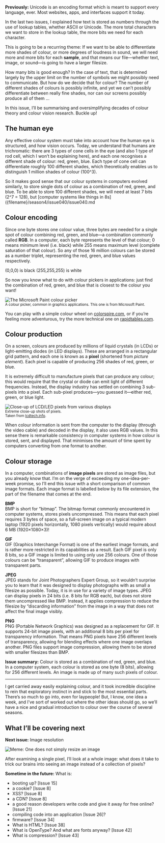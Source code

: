 **Previously:** Unicode is an encoding format which is meant to support every language, ever. Most websites, apps, and interfaces support it today.

In the last two issues, I explained how text is stored as numbers through the use of lookup tables, whether ASCII or Unicode. The more total characters we want to store in the lookup table, the more bits we need for each character.

This is going to be a recurring theme: If we want to be able to differentiate more shades of colour, or more degrees of loudness in sound, we will need more and more bits for each **sample**, and that means our file—whether text, image, or sound—is going to have a larger filesize.

How many bits is good enough? In the case of text, that is determined largely by the upper limit on the number of symbols we might possibly need to communicate. But how do we decide that for colour? The number of different shades of colours is possibly infinite, and yet we can’t possibly differentiate between really fine shades, nor can our screens possibly produce all of them …

In this issue, I’ll be summarising and oversimplifying decades of colour theory and colour vision research. Buckle up!

## The human eye

Any effective colour system must take into account how the human eye is structured, and how vision occurs. Today, we understand that humans are trichromatic: there are 3 types of cone cells in the eye (and also 1 type of rod cell, which I won’t be explaining here), and each one recognises a different shade of colour: red, green, blue. Each type of cone cell can differentiate roughly 100 different shades, which theoretically enables us to distinguish 1 million shades of colour (100^3).

So it makes good sense that our colour systems in computers evolved similarly, to store single dots of colour as a combination of red, green, and blue. To be able to store 100 different shades, we will need at least 7 bits (2^7 = 128), but [computer systems like things in 8s]({filename}/season4/issue040/issue040.md

## Colour encoding

Since one byte stores one colour value, three bytes are needed for a single spot of colour combining red, green, and blue—a combination commonly called **RGB**. In a computer, each byte represents the level of that colour; 0 means minimum level (i.e. black) while 255 means maximum level (complete saturation of that colour). So any of those 16 million colours can be stored as a number triplet, representing the red, green, and blue values respectively.

(0,0,0) is black
(255,255,255) is white

So now you know what to do with colour pickers in applications: just find the combination of red, green, and blue that is closest to the colour you want!

![The Microsoft Paint colour picker]({attach}issue043_01.png)<br />
<small>A colour picker, common in graphics applications. This one is from Microsoft Paint.</small>

You can play with a simple colour wheel on [colorspire.com](https://www.colorspire.com/rgb-color-wheel/), or if you’re feeling more adventurous, try the more technical one on [rapidtables.com](https://www.rapidtables.com/web/color/RGB_Color.html).

## Colour production

On a screen, colours are produced by millions of liquid crystals (in LCDs) or light-emitting diodes (in LED displays). These are arranged in a rectangular grid pattern, and each one is known as a **pixel** (shortened from _picture element_). Each pixel is capable of producing 256 shades of red, green, or blue.

It is extremely difficult to manufacture pixels that can produce any colour; this would require that the crystal or diode can emit light of different frequencies. Instead, the display industry has settled on combining 3 sub-pixels into a pixel. Each sub-pixel produces—you guessed it—either red, green, or blue light.

![Close-up of LCD/LED pixels from various displays]({attach}issue043_02.png)<br />
<small>Extreme close-up shots of pixels.<br />
Taken from [lcdtech.info](http://lcdtech.info/en/tests/lcd.pixels.structure.htm).</small>

When colour information is sent from the computer to the display (through the video cable) and decoded in the display, it also uses RGB values. In this sense there is remarkable consistency in computer systems in how colour is stored, sent, and displayed. That minimises the amount of time spent by computers converting from one format to another.

## Colour storage

In a computer, combinations of **image pixels** are stored as image files, but you already know that. I’m on the verge of exceeding my one-idea-per-week promise, so I’ll end this issue with a short comparison of common image formats. Each image format is labelled below by its file extension, the part of the filename that comes at the end.

**BMP**  
BMP is short for “bitmap”. The bitmap format commonly encountered in computer systems, stores pixels uncompressed. This means that each pixel requires 3 bytes of space, so a full-screen image on a typical modern laptop (1920 pixels horizontally, 1080 pixels vertically) would require about 6 MB (1920×1080×3)!

**GIF**  
GIF (Graphics Interchange Format) is one of the earliest image formats, and is rather more restricted in its capabilities as a result. Each GIF pixel is only 8 bits, so a GIF image is limited to using only use 256 colours. One of those colours can be “transparent”, allowing GIF to produce images with transparent parts.

**JPEG**  
JPEG stands for Joint Photographers Expert Group, so it wouldn’t surprise you to learn that it was designed to display photographs with as small a filesize as possible. Today, it is in use for a variety of image types. JPEG can display pixels in 24 bits (i.e. 8 bits for RGB each), but does not store them uncompressed like BMP. Instead, it applies compression to reduce the filesize by “discarding information” from the image in a way that does not affect the final image visibly.

**PNG**  
PNG (Portable Network Graphics) was designed as a replacement for GIF. It supports 24-bit image pixels, with an additional 8 bits per pixel for transparency information. That means PNG pixels have 256 different levels of transparency, allowing for blending effects where one image overlaps another. PNG files support image compression, allowing them to be stored with smaller filesizes than BMP.

**Issue summary:** Colour is stored as a combination of red, green, and blue. In a computer system, each
colour is stored as one byte (8 bits), allowing for 256 different levels. An image is made up of many such pixels of colour.

-----

I get carried away easily explaining colour, and it took incredible discipline to rein that exploratory instinct in and stick to the most essential parts. There’s so much to go into, even for laypeople! But, I know, one idea a week, and I’ve sort of worked out where the other ideas should go, so we’ll have a nice and gradual introduction to colour over the course of several seasons.

## What I’ll be covering next

**Next issue:** Image resolution

![Meme: One does not simply resize an image]({attach}issue043_03.jpg?raw=true)

After examining a single pixel, I’ll look at a whole image: what does it take to trick our brains into seeing an image instead of a collection of pixels?

**Sometime in the future:** What is:

- booting up? [Issue 15]
- a cookie? [Issue 8]
- XSS? [Issue 8]
- a CDN? [Issue 8]
- a good reason developers write code and give it away for free online? [Issue 21]
- compiling code into an application [Issue 26]?
- firmware? [Issue 34]
- What is HTML? [Issue 38]
- What is OpenType? And what are fonts anyway? [Issue 42]
- What is compression? [Issue 43]
